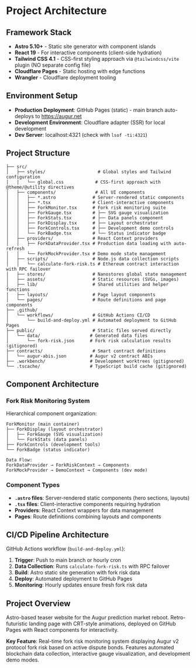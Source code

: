 # Project Architecture

## Framework Stack
- **Astro 5.10+** - Static site generator with component islands
- **React 19** - For interactive components (client-side hydration)
- **Tailwind CSS 4.1** - CSS-first styling approach via `@tailwindcss/vite` plugin (NO separate config file)
- **Cloudflare Pages** - Static hosting with edge functions
- **Wrangler** - Cloudflare deployment tooling

## Environment Setup
- **Production Deployment**: GitHub Pages (static) - main branch auto-deploys to https://augur.net
- **Development Environment**: Cloudflare adapter (SSR) for local development
- **Dev Server**: localhost:4321 (check with `lsof -ti:4321`)

## Project Structure
```
├── src/
│   ├── styles/                    # Global styles and Tailwind configuration
│   │   └── global.css            # CSS-first approach with @theme/@utility directives
│   ├── components/               # All UI components
│   │   ├── *.astro              # Server-rendered static components
│   │   ├── *.tsx                # Client-interactive components
│   │   ├── ForkMonitor.tsx      # Fork risk monitoring suite
│   │   ├── ForkGauge.tsx        # ├── SVG gauge visualization
│   │   ├── ForkStats.tsx        # ├── Data panels component
│   │   ├── ForkDisplay.tsx      # ├── Layout orchestrator
│   │   ├── ForkControls.tsx     # ├── Development demo controls
│   │   └── ForkBadge.tsx        # └── Status indicator badge
│   ├── providers/               # React Context providers
│   │   ├── ForkDataProvider.tsx # Production data loading with auto-refresh
│   │   └── ForkMockProvider.tsx # Demo mode state management
│   ├── scripts/                 # Node.js data collection scripts
│   │   └── calculate-fork-risk.ts # Ethereum contract interaction with RPC failover
│   ├── stores/                  # Nanostores global state management
│   ├── assets/                  # Static resources (SVGs, images)
│   ├── lib/                     # Shared utilities and helper functions
│   ├── layouts/                 # Page layout components
│   └── pages/                   # Route definitions and page components
├── .github/
│   └── workflows/               # GitHub Actions CI/CD
│       └── build-and-deploy.yml # Automated deployment to GitHub Pages
├── public/                      # Static files served directly
│   └── data/                   # Generated data files
│       └── fork-risk.json      # Fork risk calculation results (gitignored)
├── contracts/                   # Smart contract definitions
│   └── augur-abis.json         # Augur v2 contract ABIs
├── .workbench/                 # Development worktrees (gitignored)
└── .tscache/                   # TypeScript build cache (gitignored)
```

## Component Architecture

### Fork Risk Monitoring System
Hierarchical component organization:
```
ForkMonitor (main container)
├── ForkDisplay (layout orchestrator)
│   ├── ForkGauge (SVG visualization)
│   └── ForkStats (data panels)
├── ForkControls (development tools)
└── ForkBadge (status indicator)

Data Flow:
ForkDataProvider → ForkRiskContext → Components
ForkMockProvider → DemoContext → Components (dev mode)
```

### Component Types
- **`.astro` files**: Server-rendered static components (hero sections, layouts)
- **`.tsx` files**: Client-interactive components requiring hydration
- **Providers**: React Context wrappers for data management
- **Pages**: Route definitions combining layouts and components

## CI/CD Pipeline Architecture
GitHub Actions workflow (`build-and-deploy.yml`):
1. **Trigger**: Push to main branch or hourly cron
2. **Data Collection**: Runs `calculate-fork-risk.ts` with RPC failover
3. **Build**: Astro static site generation with fork risk data
4. **Deploy**: Automated deployment to GitHub Pages
5. **Monitoring**: Hourly updates ensure fresh fork risk data

## Project Overview
Astro-based teaser website for the Augur prediction market reboot. Retro-futuristic landing page with CRT-style animations, deployed on GitHub Pages with React components for interactivity.

**Key Feature**: Real-time fork risk monitoring system displaying Augur v2 protocol fork risk based on active dispute bonds. Features automated blockchain data collection, interactive gauge visualization, and development demo modes.
